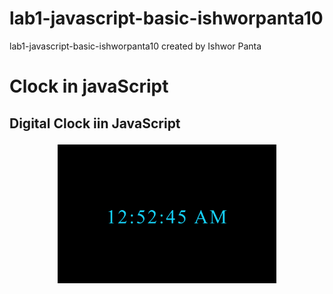# lab1-javascript-basic-ishworpanta10

lab1-javascript-basic-ishworpanta10 created by Ishwor Panta

# Clock in javaScript
<h2>Digital Clock iin JavaScript
<p align="center">
  <img src="Hw/clock.png" width="350" alt="JavaScript DigitalClock" title="Digital Clock">
  
</p>